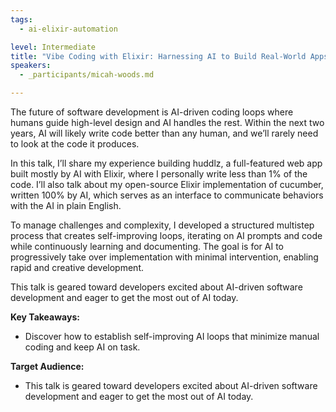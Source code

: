 ```yaml
---
tags: 
  - ai-elixir-automation

level: Intermediate
title: "Vibe Coding with Elixir: Harnessing AI to Build Real-World Apps"
speakers: 
  - _participants/micah-woods.md

---
```

The future of software development is AI-driven coding loops where humans guide high-level design and AI handles the rest. Within the next two years, AI will likely write code better than any human, and we’ll rarely need to look at the code it produces.

In this talk, I’ll share my experience building huddlz, a full-featured web app built mostly by AI with Elixir, where I personally write less than 1% of the code. I’ll also talk about my open-source Elixir implementation of cucumber, written 100% by AI, which serves as an interface to communicate behaviors with the AI in plain English.

To manage challenges and complexity, I developed a structured multistep process that creates self-improving loops, iterating on AI prompts and code while continuously learning and documenting. The goal is for AI to progressively take over implementation with minimal intervention, enabling rapid and creative development.

This talk is geared toward developers excited about AI-driven software development and eager to get the most out of AI today.

**Key Takeaways:**

- Discover how to establish self-improving AI loops that minimize manual coding and keep AI on task.

**Target Audience:**

- This talk is geared toward developers excited about AI-driven software development and eager to get the most out of AI today.
